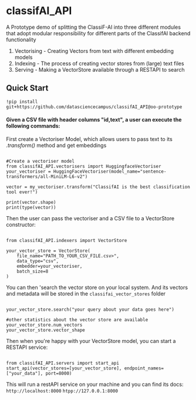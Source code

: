 # classifAI_API
A Prototype demo of splitting the ClassiF-AI into three different modules that adopt modular responsibility for different parts of the ClassifAI backend functionality

1. Vectorising - Creating Vectors from text with different embedding models
2. Indexing - The process of creating vector stores from (large) text files
3. Serving - Making a VectorStore available through a RESTAPI to search


## Quick Start

`!pip install git+https://github.com/datasciencecampus/classifAI_API@oo-prototype`

#### Given a CSV file with header columns "id,text", a user can execute the following commands:


First create a Vectoriser Model, which allows users to pass text to its <i>.transform()</i> method and get embeddings
```

#Create a vectoriser model
from classifAI_API.vectorisers import HuggingfaceVectoriser
your_vectoriser = HuggingFaceVectoriser(model_name="sentence-transformers/all-MiniLM-L6-v2")

vector = my_vectoriser.transform("ClassifAI is the best classification tool ever!")

print(vector.shape)
print(type(vector))

```

Then the user can pass the vectoriser and a CSV file to a VectorStore constructor:
```

from classifAI_API.indexers import VectorStore

your_vector_store = VectorStore(
    file_name="PATH_TO_YOUR_CSV_FILE.csv>",
    data_type="csv",
    embedder=your_vectoriser,
    batch_size=8
)

```

You can then 'search the vector store on your local system. And its vectors and metadata will be stored in the `classifai_vector_stores` folder

```

your_vector_store.search("your query about your data goes here")

#other statistics about the vector store are available
your_vector_store.num_vectors
your_vector_store.vector_shape

```


Then when you're happy with your VectorStore model, you can start a RESTAPI service:
```

from classifAI_API.servers import start_api
start_api(vector_stores=[your_vector_store], endpoint_names=["your_data"], port=8000)

```

This will run a restAPI service on your machine and you can find its docs:
`http://localhost:8000`
`htpp://127.0.0.1:8000`



